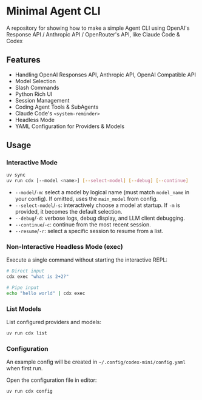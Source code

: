 # Minimal Agent CLI

A repository for showing how to make a simple Agent CLI using OpenAI's Response API / Anthropic API / OpenRouter's API, like Claude Code & Codex

## Features
- Handling OpenAI Responses API, Anthropic API, OpenAI Compatible API
- Model Selection
- Slash Commands
- Python Rich UI
- Session Management
- Coding Agent Tools & SubAgents
- Claude Code's `<system-reminder>`
- Headless Mode
- YAML Configuration for Providers & Models


## Usage

### Interactive Mode

```bash
uv sync
uv run cdx [--model <name>] [--select-model] [--debug] [--continue]
```

- `--model`/`-m`: select a model by logical name (must match `model_name` in your config). If omitted, uses the `main_model` from config.
- `--select-model`/`-s`: interactively choose a model at startup. If `-m` is provided, it becomes the default selection.
- `--debug`/`-d`: verbose logs, debug display, and LLM client debugging.
- `--continue`/`-c`: continue from the most recent session.
- `--resume`/`-r`: select a specific session to resume from a list.


### Non-Interactive Headless Mode (exec)

Execute a single command without starting the interactive REPL:

```bash
# Direct input
cdx exec "what is 2+2?"

# Pipe input
echo "hello world" | cdx exec
```

### List Models

List configured providers and models:

```bash
uv run cdx list
```

### Configuration

An example config will be created in `~/.config/codex-mini/config.yaml` when first run.


Open the configuration file in editor:

```bash
uv run cdx config
```


